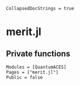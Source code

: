 ```@meta
CollapsedDocStrings = true
```

# merit.jl

## Private functions

```@autodocs
Modules = [QuantumACES]
Pages = ["merit.jl"]
Public = false
```
